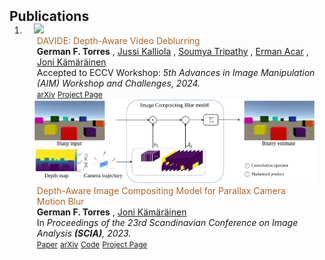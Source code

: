 <h2 id="publications" style="margin: 2px 0px -15px;">Publications</h2>

<div class="publications">
<ol class="bibliography">

<li>

<div class="pub-row">

  <div class="col-sm-3 abbr" style="position: relative;padding-right: 15px;padding-left: 15px;">
    <img src="assets/img/DAVIDE_2024.gif" class="teaser img-fluid z-depth-1">
    <!-- <abbr class="badge">CVPR</abbr> -->
  </div>

  <div class="col-sm-9" style="position: relative;padding-right: 15px;padding-left: 20px;">
    <div class="title">
    <span style="color: #ad662b;">DAVIDE: Depth-Aware Video Deblurring</span>
    </div>
    <div class="author">
    <strong>German F. Torres</strong>
    ,
    <a href="https://scholar.google.com/citations?user=jptJmccAAAAJ&hl=en&oi=ao">Jussi Kalliola</a>
    ,
    <a href="https://scholar.google.com/citations?user=E74IqRQAAAAJ&hl=en&oi=ao">Soumya Tripathy</a>
    ,
    <a href="https://scholar.google.com/citations?user=wuo_3VMAAAAJ&hl=en&oi=ao">Erman Acar</a>
    ,
    <a href="https://scholar.google.com/citations?user=r6Y4nacAAAAJ&hl=en">Joni Kämäräinen</a>
    </div>
    <div class="periodical"> Accepted to ECCV Workshop: <em>5th Advances in Image Manipulation (AIM) Workshop and Challenges, 2024.</em></div>
    <div class="links">
      <!-- <a href="https://link.springer.com/chapter/10.1007/978-3-031-31435-3_19" class="btn btn-sm z-depth-0" role="button" target="_blank" style="font-size:12px;">Paper</a> -->
      <a href="https://arxiv.org/abs/2409.01274" class="btn btn-sm z-depth-0" role="button" target="_blank" style="font-size:12px;">arXiv</a>
      <!-- <a href="https://github.com/germanftv/ParallaxICB" class="btn btn-sm z-depth-0" role="button" target="_blank" style="font-size:12px;">Code</a> -->
      <a href="https://germanftv.github.io/DAVIDE.github.io/" class="btn btn-sm z-depth-0" role="button" target="_blank" style="font-size:12px;">Project Page</a>
      <!-- <a href="https://dblp.uni-trier.de/rec/conf/cvpr/LiuSLSS20.html?view=bibtex" class="btn btn-sm z-depth-0" role="button" target="_blank" style="font-size:12px;">BibTex</a> -->
      <!-- <strong><i style="color:#e74d3c">Oral Presentation</i></strong> -->
    </div>
  </div>
</div>

<div class="pub-row">

  <div class="col-sm-3 abbr" style="position: relative;padding-right: 15px;padding-left: 15px;">
    <img src="assets/img/ParallaxICB_2023.png" class="teaser img-fluid z-depth-1">
    <!-- <abbr class="badge">CVPR</abbr> -->
  </div>

  <div class="col-sm-9" style="position: relative;padding-right: 15px;padding-left: 20px;">
    <div class="title">
    <span style="color: #ad662b;">Depth-Aware Image Compositing Model for Parallax Camera Motion Blur</span>
    </div>
    <div class="author">
    <strong>German F. Torres</strong>
    ,
    <a href="https://scholar.google.com/citations?user=r6Y4nacAAAAJ&hl=en">Joni Kämäräinen</a>
    </div>
    <div class="periodical"> In <em>Proceedings of the 23rd Scandinavian Conference on Image Analysis <strong>(SCIA)</strong>, 2023.</em></div>
    <div class="links">
      <a href="https://link.springer.com/chapter/10.1007/978-3-031-31435-3_19" class="btn btn-sm z-depth-0" role="button" target="_blank" style="font-size:12px;">Paper</a>
      <a href="https://arxiv.org/abs/2303.09334" class="btn btn-sm z-depth-0" role="button" target="_blank" style="font-size:12px;">arXiv</a>
      <a href="https://github.com/germanftv/ParallaxICB" class="btn btn-sm z-depth-0" role="button" target="_blank" style="font-size:12px;">Code</a>
      <a href="https://germanftv.github.io/ParallaxICB.github.io/" class="btn btn-sm z-depth-0" role="button" target="_blank" style="font-size:12px;">Project Page</a>
      <!-- <a href="https://dblp.uni-trier.de/rec/conf/cvpr/LiuSLSS20.html?view=bibtex" class="btn btn-sm z-depth-0" role="button" target="_blank" style="font-size:12px;">BibTex</a> -->
      <!-- <strong><i style="color:#e74d3c">Oral Presentation</i></strong> -->
    </div>
  </div>
</div>
</li>
  
<br>

</ol>
</div>

